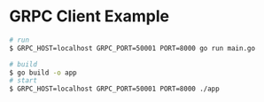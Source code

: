 # GRPC Client Example

```bash
# run
$ GRPC_HOST=localhost GRPC_PORT=50001 PORT=8000 go run main.go

# build
$ go build -o app
# start
$ GRPC_HOST=localhost GRPC_PORT=50001 PORT=8000 ./app
```
